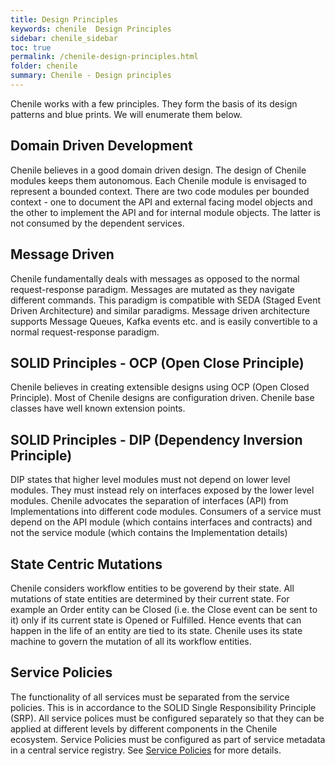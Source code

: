 ```yaml
---
title: Design Principles
keywords: chenile  Design Principles
sidebar: chenile_sidebar
toc: true
permalink: /chenile-design-principles.html
folder: chenile
summary: Chenile - Design principles
---
```


Chenile works with a few  principles. They form the basis of its design patterns and blue prints. We will enumerate them below. 
##  Domain Driven Development
Chenile believes in a good domain driven design. The design of Chenile modules keeps them autonomous. Each Chenile module is envisaged to represent a bounded context. There are two code modules per bounded context - one to document the API and external facing model objects and the other to implement the API and for internal module objects. The latter is not consumed by the dependent services. 
## Message Driven
Chenile fundamentally deals with messages as opposed to the normal request-response paradigm. Messages are mutated as they navigate different commands. This paradigm is compatible with SEDA (Staged Event Driven Architecture) and similar paradigms. 
Message driven architecture supports Message Queues, Kafka events etc. and is easily convertible to a normal request-response paradigm.
## SOLID Principles - OCP (Open Close Principle)
Chenile believes in creating extensible designs using OCP (Open Closed Principle). Most of Chenile designs are configuration driven. Chenile base classes have well known extension points.
## SOLID Principles - DIP (Dependency Inversion Principle)
DIP states that higher level modules must not depend on lower level modules. They must instead rely on interfaces exposed by the lower level modules. Chenile advocates the separation of interfaces (API) from Implementations into different code modules. Consumers of a service must depend on the API module (which contains interfaces and contracts) and not the service module (which contains the Implementation details)
## State Centric Mutations
Chenile considers workflow entities to be goverend by their state. All mutations of state entities are determined by their current state. For example an Order entity can be Closed (i.e. the Close event can be sent to it) only if its current state is Opened or Fulfilled. Hence events that can happen in the life of an entity are tied to its state. Chenile uses its state machine to govern the mutation of all its workflow entities.
## Service Policies
The functionality of all services must be separated from the service policies. This is in accordance to the SOLID Single Responsibility Principle (SRP). All service polices must be configured separately so that they can be applied at different levels by different components in the Chenile ecosystem. Service Policies must be configured as part of service metadata in a central service registry. See [Service Policies](/chenile-service-policies.html) for more details.
 

